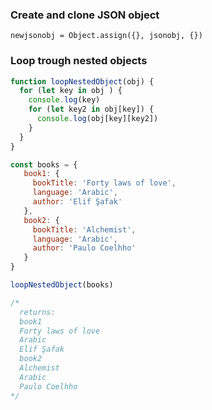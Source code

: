 
### Create and clone JSON object
`newjsonobj = Object.assign({}, jsonobj, {})`


### Loop trough nested objects
```javascript
function loopNestedObject(obj) {
  for (let key in obj ) {
    console.log(key)
    for (let key2 in obj[key]) {
      console.log(obj[key][key2])
    }
  }
}

const books = {
   book1: {
     bookTitle: 'Forty laws of love',
     language: 'Arabic',
     author: 'Elif Şafak'
   },
   book2: {
     bookTitle: 'Alchemist',
     language: 'Arabic',
     author: 'Paulo Coelhho'
   }
}

loopNestedObject(books)

/*
  returns:
  book1
  Forty laws of love
  Arabic
  Elif Şafak
  book2
  Alchemist
  Arabic
  Paulo Coelhho
*/
```




